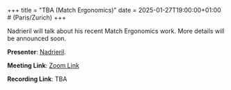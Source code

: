 +++
title = "TBA (Match Ergonomics)"
date = 2025-01-27T19:00:00+01:00 # (Paris/Zurich)
+++

Nadrieril will talk about his recent Match Ergonomics work.
More details will be announced soon.

**Presenter**: [Nadrieril](https://github.com/Nadrieril/).

**Meeting Link**: [Zoom Link](https://ethz.zoom.us/j/63658285876)

**Recording Link**: TBA
